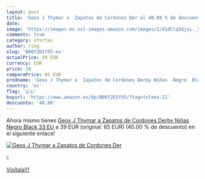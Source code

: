```yaml
---
layout: post
title: 'Geox J Thymar a  Zapatos de Cordones Der al 40.00 % de descuento'
date: 
image: 'https://images-eu.ssl-images-amazon.com/images/I/41dClqS6jsL._SL200_.jpg'
comments: true
category: ofertas
author: ring
slug: 'B06Y2D1YX5-es'
actualPrice: 39 EUR
currency: EUR
price: 39
comparePrice: 65 EUR
prodname: 'Geox J Thymar a  Zapatos de Cordones Derby Niñas  Negro  Black   33 EU'
country: 'es'
flag: '🇪🇸'
buyurl: 'https://www.amazon.es/dp/B06Y2D1YX5/?tag=tolees-21'
descuento: '40.00'
---
```


Ahora mismo tienes [Geox J Thymar a  Zapatos de Cordones Derby Niñas  Negro  Black   33 EU](https://www.amazon.es/dp/B06Y2D1YX5/?tag=tolees-21) a 39 EUR (original: 65 EUR) (40.00 %  de descuento) en el siguiente enlace!

[![Geox J Thymar a  Zapatos de Cordones Der](https://images-eu.ssl-images-amazon.com/images/I/41dClqS6jsL._SL200_.jpg)](https://www.amazon.es/dp/B06Y2D1YX5/?tag=tolees-21)

ℹ️:


[Visítala!!!](https://www.amazon.es/dp/B06Y2D1YX5/?tag=tolees-21)
